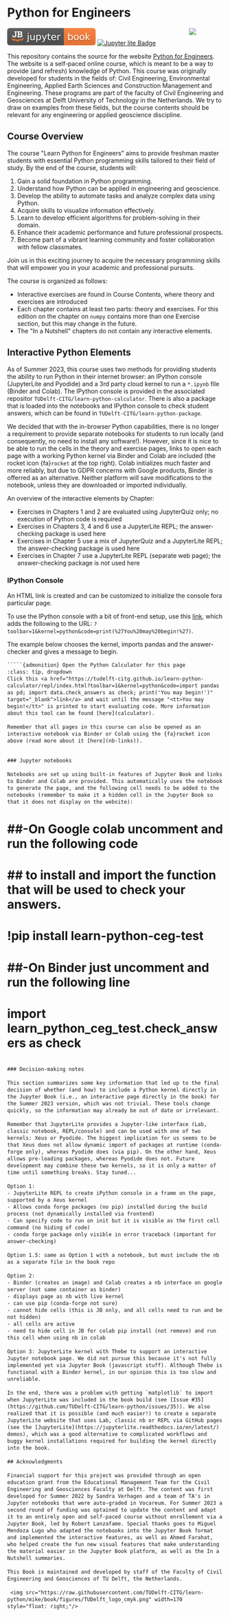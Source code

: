 
# Python for Engineers

<img src="https://raw.githubusercontent.com/TUDelft-CITG/learn-python/main/book/figures/learn-python-logo.png" width=80 style="float: right;"/>

[![Jupyter Book Badge](https://raw.githubusercontent.com/executablebooks/jupyter-book/47e06598ef05bd429467a7de66a7fb3a83e89c2f/docs/images/badge.svg)](https://jupyterbook.org) 
[![Jupyter lite Badge](https://jupyterlite.rtfd.io/en/latest/_static/badge.svg)](https://github.com/jupyterlite)

This repository contains the source for the website [Python for Engineers](https://tudelft-citg.github.io/learn-python/). The website is a self-paced online course, which is meant to be a way to provide (and refresh) knowledge of Python. This course was originally developed for students in the fields of: Civil Engineering, Environmental Engineering, Applied Earth Sciences and Construction Management and Engineering. These programs are part of the faculty of Civil Engineering and Geosciences at Delft University of Technology in the Netherlands. We try to draw on examples from these fields, but the course contents should be relevant for any engineering or applied geoscience discipline.

## Course Overview

The course "Learn Python for Engineers" aims to provide freshman master students with essential Python programming skills tailored to their field of study. By the end of the course, students will:

1. Gain a solid foundation in Python programming.
2. Understand how Python can be applied in engineering and geoscience.
3. Develop the ability to automate tasks and analyze complex data using Python.
4. Acquire skills to visualize information effectively.
5. Learn to develop efficient algorithms for problem-solving in their domain.
6. Enhance their academic performance and future professional prospects.
7. Become part of a vibrant learning community and foster collaboration with fellow classmates.

Join us in this exciting journey to acquire the necessary programming skills that will empower you in your academic and professional pursuits.

The course is organized as follows:
- Interactive exercises are found in Course Contents, where theory and exercises are introduced
- Each chapter contains at least two parts: theory and exercises. For this edition on the chapter on `numpy` contains more than one Exercise section, but this may change in the future.
- The "In a Nutshell" chapters do not contain any interactive elements.

## Interactive Python Elements

As of Summer 2023, this course uses two methods for providing students the ability to run Python in their internet browser: an IPython console (JupyterLite and Pyodide) and a 3rd party cloud kernel to run a `*.ipynb` file (Binder and Colab). The IPython console is provided in the associated repositor `TUDelft-CITG/learn-python-calculator`. There is also a package that is loaded into the notebooks and IPython console to check student answers, which can be found in `TUDelft-CITG/learn-python-package`.

We decided that with the in-browser Python capabilities, there is no longer a requirement to provide separate notebooks for students to run locally (and consequently, no need to install any software!). However, since it is nice to be able to run the cells in the theory and exercise pages, links to open each page with a working Python kernel via Binder and Colab are included (the rocket icon {fa}`rocket` at the top right). Colab initializes much faster and more reliably, but due to GDPR concerns with Google products, Binder is offerred as an alternative. Neither platform will save modifications to the notebook, unless they are downloaded or imported individually.

An overview of the interactive elements by Chapter:

- Exercises in Chapters 1 and 2 are evaluated using JupyterQuiz only; no execution of Python code is required
- Exercises in Chapters 3, 4 and 6 use a JupyterLite REPL; the answer-checking package is used here
- Exercises in Chapter 5 use a mix of JupyterQuiz and a JupyterLite REPL; the answer-checking package is used here
- Exercises in Chapter 7 use a JupyterLite REPL (separate web page); the answer-checking package is *not* used here 

### IPython Console

An HTML link is created and can be customized to initialize the console fora particular page.

To use the IPython console with a bit of front-end setup, use this [link](https://tudelft-citg.github.io/learn-python-calculator/repl/index.html?toolbar=1&kernel=python&code=print(%27You%20may%20begin!%27)), which adds the following to the URL: `?toolbar=1&kernel=python&code=print(%27You%20may%20begin!%27)`.

The example below chooses the kernel, imports pandas and the answer-checker and gives a message to begin.
 
```
`````{admonition} Open the Python Calculator for this page
:class: tip, dropdown
Click this <a href="https://tudelft-citg.github.io/learn-python-calculator/repl/index.html?toolbar=1&kernel=python&code=import pandas as pd; import data.check_answers as check; print('You may begin!')" target="_blank">link</a> and wait until the message "<tt>You may begin!</tt>" is printed to start evaluating code. More information about this tool can be found [here](calculator). 

Remember that all pages in this course can also be opened as an interactive notebook via Binder or Colab using the {fa}rocket icon above (read more about it [here](nb-links)).
`````
```

### Jupyter notebooks

Notebooks are set up using built-in features of Jupyter Book and links to Binder and Colab are provided. This automatically uses the notebook to generate the page, and the following cell needs to be added to the notebooks (remember to make it a hidden cell in the Jupyter Book so that it does not display on the website):
```
# ##-On Google colab uncomment and run the following code
# ## to install and import the function that will be used to check your answers.
# !pip install learn-python-ceg-test

# ##-On Binder just uncomment and run the following line
# import learn_python_ceg_test.check_answers as check
```

### Decision-making notes

This section summarizes some key information that led up to the final decision of whether (and how) to include a Python kernel directly in the Jupyter Book (i.e., an interactive page directly in the book) for the Summer 2023 version, which was not trivial. These tools change quickly, so the information may already be out of date or irrelevant.

Remember that JupyterLite provides a Jupyter-like interface (Lab, classic notebook, REPL/console) and can be used with one of two kernels: Xeus or Pyodide. The biggest implication for us seems to be that Xeus does not allow dynamic import of packages at runtime (conda-forge only), whereas Pyodide does (via pip). On the other hand, Xeus allows pre-loading packages, whereas Pyodide does not. Future development may combine these two kernels, so it is only a matter of time until something breaks. Stay tuned...

Option 1:
- JupyterLite REPL to create iPython console in a frame on the page, supported by a Xeus kernel
- Allows conda forge packages (no pip) installed during the build process (not dynamically installed via frontend)
- Can specify code to run on init but it is visible as the first cell command (no hiding of code)
- conda forge package only visible in error traceback (important for answer-checking)

Option 1.5: same as Option 1 with a notebook, but must include the nb as a separate file in the book repo

Option 2:
- Binder (creates an image) and Colab creates a nb interface on google server (not same container as binder)
- displays page as nb with live kernel
- can use pip (conda-forge not sure)
- cannot hide cells (this is JB only, and all cells need to run and be not hidden)
- all cells are active
- need to hide cell in JB for colab pip install (not remove) and run this cell when using nb in colab

Option 3: JupyterLite kernel with Thebe to support an interactive Jupyter notebook page. We did not pursue this because it's not fully implemented yet via Jupyter Book (javascript stuff). Although Thebe is functional with a Binder kernel, in our opinion this is too slow and unreliable.

In the end, there was a problem with getting `matplotlib` to import when JupyterLite was included in the book build (see [Issue #35](https://github.com/TUDelft-CITG/learn-python/issues/35)). We also realized that it is possible (and much easier!) to create a separate JupyterLite website that uses Lab, classic nb or REPL via GitHub pages (see the [JupyterLite](https://jupyterlite.readthedocs.io/en/latest/) demos), which was a good alternative to complicated workflows and buggy kernel installations required for building the kernel directly into the book.

## Acknowledgments

Financial support for this project was provided through an open education grant from the Educational Management Team for the Civil Engineering and Geosciences Faculty at Delft. The content was first developed for Summer 2022 by Sandra Verhagen and a team of TA's in Jupyter notebooks that were auto-graded in Vocareum. For Summer 2023 a second round of funding was optained to update the content and adapt it to an entirely open and self-paced course without enrollement via a Jupyter Book, led by Robert Lanzafame. Special thanks goes to Miguel Mendoza Lugo who adapted the notebooks into the Jupyter Book format and implemented the interactive features, as well as Ahmed Farahat, who helped create the fun new visual features that make understanding the material easier in the Jupyter Book platform, as well as the In a Nutshell summaries.

This Book is maintained and developed by staff of the Faculty of Civil Engineering and Geosciences of TU Delft, the Netherlands.

 <img src="https://raw.githubusercontent.com/TUDelft-CITG/learn-python/mike/book/figures/TUDelft_logo_cmyk.png" width=170  style="float: right;"/> 
